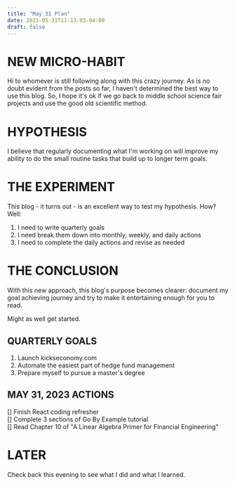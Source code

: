 ```yaml
---
title: "May 31 Plan"
date: 2023-05-31T11:13:03-04:00
draft: false
---
```


# NEW MICRO-HABIT
Hi to whomever is still following along with this crazy journey. As is no doubt evident from the posts so far, I haven't determined the best way to use this blog. So, I hope it's ok if we go back to middle school science fair projects and use the good old scientific method.

# HYPOTHESIS
I believe that regularly documenting what I'm working on will improve my ability to do the small routine tasks that build up to longer term goals.

# THE EXPERIMENT
This blog - it turns out - is an excellent way to test my hypothesis. How? Well:

1. I need to write quarterly goals
2. I need break them down into monthly, weekly, and daily actions
3. I need to complete the daily actions and revise as needed

# THE CONCLUSION
With this new approach, this blog's purpose becomes clearer: document my goal achieving journey and try to make it entertaining enough for you to read.

Might as well get started.

## QUARTERLY GOALS
1. Launch kickseconomy.com
2. Automate the easiest part of hedge fund management
3. Prepare myself to pursue a master's degree

## MAY 31, 2023 ACTIONS
[] Finish React coding refresher
<br>
[] Complete 3 sections of Go By Example tutorial
<br>
[] Read Chapter 10 of "A Linear Algebra Primer for Financial Engineering"

# LATER
Check back this evening to see what I did and what I learned.
